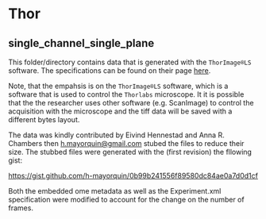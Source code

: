 # Thor

## single_channel_single_plane

This folder/directory contains data that is generated with the `ThorImage®LS` software. The specifications can be found on their page [here](https://www.thorlabs.com/newgrouppage9.cfm?objectgroup_id=9072#ad-image-0).

Note, that the empahsis is on the `ThorImage®LS` software, which is a software that is used to control the `Thorlabs` microscope. It it is possible that the the researcher uses other software (e.g. ScanImage) to control the acquisition with the microscope and the tiff data will be saved with a different bytes layout.

The data was kindly contributed by Eivind Hennestad and Anna R. Chambers then h.mayorquin@gmail.com stubed the files to reduce their size. The stubbed files were generated with the (first revision) the fllowing gist:

https://gist.github.com/h-mayorquin/0b99b241556f89580dc84ae0a7d0d1cf

Both the embedded ome metadata as well as the Experiment.xml specification were modified to account for the change on the number of frames.
